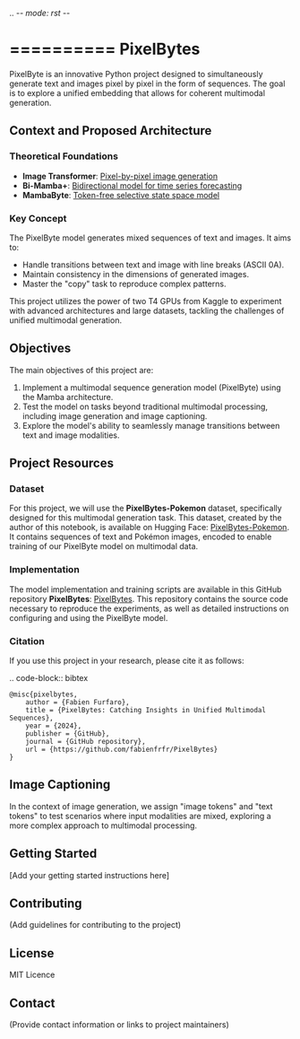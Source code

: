 .. -*- mode: rst -*-

==========
PixelBytes
==========

PixelByte is an innovative Python project designed to simultaneously generate text and images pixel by pixel in the form of sequences. The goal is to explore a unified embedding that allows for coherent multimodal generation.

Context and Proposed Architecture
----------------------------------

### Theoretical Foundations
- **Image Transformer**: [Pixel-by-pixel image generation](https://arxiv.org/abs/1802.05751)
- **Bi-Mamba+**: [Bidirectional model for time series forecasting](https://arxiv.org/abs/2404.15772)
- **MambaByte**: [Token-free selective state space model](https://arxiv.org/abs/2401.13660)

### Key Concept
The PixelByte model generates mixed sequences of text and images. It aims to:
- Handle transitions between text and image with line breaks (ASCII 0A).
- Maintain consistency in the dimensions of generated images.
- Master the "copy" task to reproduce complex patterns.

This project utilizes the power of two T4 GPUs from Kaggle to experiment with advanced architectures and large datasets, tackling the challenges of unified multimodal generation.

Objectives
---------

The main objectives of this project are:

1. Implement a multimodal sequence generation model (PixelByte) using the Mamba architecture.
2. Test the model on tasks beyond traditional multimodal processing, including image generation and image captioning.
3. Explore the model's ability to seamlessly manage transitions between text and image modalities.

Project Resources
-----------------

### Dataset
For this project, we will use the **PixelBytes-Pokemon** dataset, specifically designed for this multimodal generation task. This dataset, created by the author of this notebook, is available on Hugging Face: [PixelBytes-Pokemon](https://huggingface.co/datasets/ffurfaro/PixelBytes-Pokemon). It contains sequences of text and Pokémon images, encoded to enable training of our PixelByte model on multimodal data.

### Implementation
The model implementation and training scripts are available in this GitHub repository **PixelBytes**: [PixelBytes](https://github.com/fabienfrfr/PixelBytes). This repository contains the source code necessary to reproduce the experiments, as well as detailed instructions on configuring and using the PixelByte model.


### Citation
If you use this project in your research, please cite it as follows:

.. code-block:: bibtex

    @misc{pixelbytes,
        author = {Fabien Furfaro},
        title = {PixelBytes: Catching Insights in Unified Multimodal Sequences},
        year = {2024},
        publisher = {GitHub},
        journal = {GitHub repository},
        url = {https://github.com/fabienfrfr/PixelBytes}
    }


Image Captioning
----------------

In the context of image generation, we assign "image tokens" and "text tokens" to test scenarios where input modalities are mixed, exploring a more complex approach to multimodal processing.

Getting Started
---------------

[Add your getting started instructions here]


Contributing
------------

(Add guidelines for contributing to the project)

License
-------

MIT Licence

Contact
-------

(Provide contact information or links to project maintainers)
